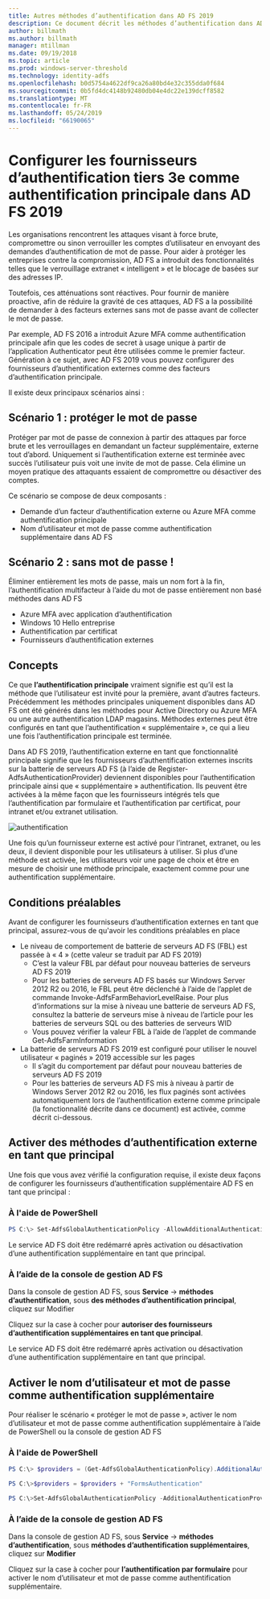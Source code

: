 ```yaml
---
title: Autres méthodes d’authentification dans AD FS 2019
description: Ce document décrit les méthodes d’authentification dans AD FS 2019.
author: billmath
ms.author: billmath
manager: mtillman
ms.date: 09/19/2018
ms.topic: article
ms.prod: windows-server-threshold
ms.technology: identity-adfs
ms.openlocfilehash: b0d5754a4622df9ca26a80bd4e32c355dda0f684
ms.sourcegitcommit: 0b5fd4dc4148b92480db04e4dc22e139dcff8582
ms.translationtype: MT
ms.contentlocale: fr-FR
ms.lasthandoff: 05/24/2019
ms.locfileid: "66190065"
---
```

# <a name="configure-3rd-party-authentication-providers-as-primary-authentication-in-ad-fs-2019"></a>Configurer les fournisseurs d’authentification tiers 3e comme authentification principale dans AD FS 2019


Les organisations rencontrent les attaques visant à force brute, compromettre ou sinon verrouiller les comptes d’utilisateur en envoyant des demandes d’authentification de mot de passe.  Pour aider à protéger les entreprises contre la compromission, AD FS a introduit des fonctionnalités telles que le verrouillage extranet « intelligent » et le blocage de basées sur des adresses IP.  

Toutefois, ces atténuations sont réactives.  Pour fournir de manière proactive, afin de réduire la gravité de ces attaques, AD FS a la possibilité de demander à des facteurs externes sans mot de passe avant de collecter le mot de passe.  

Par exemple, AD FS 2016 a introduit Azure MFA comme authentification principale afin que les codes de secret à usage unique à partir de l’application Authenticator peut être utilisées comme le premier facteur.
Génération à ce sujet, avec AD FS 2019 vous pouvez configurer des fournisseurs d’authentification externes comme des facteurs d’authentification principale.

Il existe deux principaux scénarios ainsi :

## <a name="scenario-1-protect-the-password"></a>Scénario 1 : protéger le mot de passe
Protéger par mot de passe de connexion à partir des attaques par force brute et les verrouillages en demandant un facteur supplémentaire, externe tout d’abord.  Uniquement si l’authentification externe est terminée avec succès l’utilisateur puis voit une invite de mot de passe.  Cela élimine un moyen pratique des attaquants essaient de compromettre ou désactiver des comptes.

Ce scénario se compose de deux composants :
- Demande d’un facteur d’authentification externe ou Azure MFA comme authentification principale
- Nom d’utilisateur et mot de passe comme authentification supplémentaire dans AD FS

## <a name="scenario-2-password-free"></a>Scénario 2 : sans mot de passe !
Éliminer entièrement les mots de passe, mais un nom fort à la fin, l’authentification multifacteur à l’aide du mot de passe entièrement non basé méthodes dans AD FS
- Azure MFA avec application d’authentification
- Windows 10 Hello entreprise
- Authentification par certificat
- Fournisseurs d’authentification externes

## <a name="concepts"></a>Concepts
Ce que **l’authentification principale** vraiment signifie est qu’il est la méthode que l’utilisateur est invité pour la première, avant d’autres facteurs.  Précédemment les méthodes principales uniquement disponibles dans AD FS ont été générés dans les méthodes pour Active Directory ou Azure MFA ou une autre authentification LDAP magasins.  Méthodes externes peut être configurés en tant que l’authentification « supplémentaire », ce qui a lieu une fois l’authentification principale est terminée.

Dans AD FS 2019, l’authentification externe en tant que fonctionnalité principale signifie que les fournisseurs d’authentification externes inscrits sur la batterie de serveurs AD FS (à l’aide de Register-AdfsAuthenticationProvider) deviennent disponibles pour l’authentification principale ainsi que « supplémentaire » authentification. Ils peuvent être activées à la même façon que les fournisseurs intégrés tels que l’authentification par formulaire et l’authentification par certificat, pour intranet et/ou extranet utilisation.

![authentification](media/Additional-Authentication-Methods-AD-FS/auth1.png)

Une fois qu’un fournisseur externe est activé pour l’intranet, extranet, ou les deux, il devient disponible pour les utilisateurs à utiliser.  Si plus d’une méthode est activée, les utilisateurs voir une page de choix et être en mesure de choisir une méthode principale, exactement comme pour une authentification supplémentaire.

## <a name="pre-requisites"></a>Conditions préalables
Avant de configurer les fournisseurs d’authentification externes en tant que principal, assurez-vous de qu'avoir les conditions préalables en place
- Le niveau de comportement de batterie de serveurs AD FS (FBL) est passée à « 4 » (cette valeur se traduit par AD FS 2019)
    - C’est la valeur FBL par défaut pour nouveau batteries de serveurs AD FS 2019
    - Pour les batteries de serveurs AD FS basés sur Windows Server 2012 R2 ou 2016, le FBL peut être déclenché à l’aide de l’applet de commande Invoke-AdfsFarmBehaviorLevelRaise.  Pour plus d’informations sur la mise à niveau une batterie de serveurs AD FS, consultez la batterie de serveurs mise à niveau de l’article pour les batteries de serveurs SQL ou des batteries de serveurs WID 
    - Vous pouvez vérifier la valeur FBL à l’aide de l’applet de commande Get-AdfsFarmInformation
- La batterie de serveurs AD FS 2019 est configuré pour utiliser le nouvel utilisateur « paginés » 2019 accessible sur les pages
    - Il s’agit du comportement par défaut pour nouveau batteries de serveurs AD FS 2019
    - Pour les batteries de serveurs AD FS mis à niveau à partir de Windows Server 2012 R2 ou 2016, les flux paginés sont activées automatiquement lors de l’authentification externe comme principale (la fonctionnalité décrite dans ce document) est activée, comme décrit ci-dessous.

## <a name="enable-external-authentication-methods-as-primary"></a>Activer des méthodes d’authentification externe en tant que principal
Une fois que vous avez vérifié la configuration requise, il existe deux façons de configurer les fournisseurs d’authentification supplémentaire AD FS en tant que principal :

### <a name="using-powershell"></a>À l'aide de PowerShell


```powershell
PS C:\> Set-AdfsGlobalAuthenticationPolicy -AllowAdditionalAuthenticationAsPrimary $true
``` 


Le service AD FS doit être redémarré après activation ou désactivation d’une authentification supplémentaire en tant que principal.

### <a name="using-the-ad-fs-management-console"></a>À l’aide de la console de gestion AD FS
Dans la console de gestion AD FS, sous **Service** -> **méthodes d’authentification**, sous **des méthodes d’authentification principal**, cliquez sur Modifier

Cliquez sur la case à cocher pour **autoriser des fournisseurs d’authentification supplémentaires en tant que principal**.

Le service AD FS doit être redémarré après activation ou désactivation d’une authentification supplémentaire en tant que principal.

## <a name="enable-username-and-password-as-additional-authentication"></a>Activer le nom d’utilisateur et mot de passe comme authentification supplémentaire
Pour réaliser le scénario « protéger le mot de passe », activer le nom d’utilisateur et mot de passe comme authentification supplémentaire à l’aide de PowerShell ou la console de gestion AD FS
### <a name="using-powershell"></a>À l'aide de PowerShell



```powershell
PS C:\> $providers = (Get-AdfsGlobalAuthenticationPolicy).AdditionalAuthenticationProvider

PS C:\>$providers = $providers + "FormsAuthentication"

PS C:\>Set-AdfsGlobalAuthenticationPolicy -AdditionalAuthenticationProvider $providers
``` 

### <a name="using-the-ad-fs-management-console"></a>À l’aide de la console de gestion AD FS
Dans la console de gestion AD FS, sous **Service** -> **méthodes d’authentification**, sous **méthodes d’authentification supplémentaires**, cliquez sur  **Modifier**

Cliquez sur la case à cocher pour **l’authentification par formulaire** pour activer le nom d’utilisateur et mot de passe comme authentification supplémentaire.
